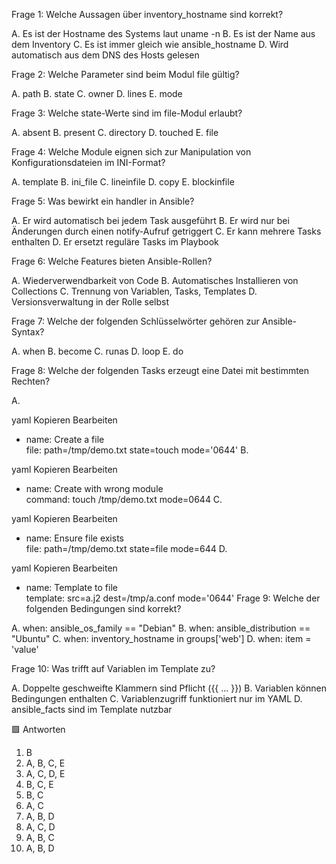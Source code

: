 Frage 1:
Welche Aussagen über inventory_hostname sind korrekt?

A. Es ist der Hostname des Systems laut uname -n
B. Es ist der Name aus dem Inventory
C. Es ist immer gleich wie ansible_hostname
D. Wird automatisch aus dem DNS des Hosts gelesen

Frage 2:
Welche Parameter sind beim Modul file gültig?

A. path
B. state
C. owner
D. lines
E. mode

Frage 3:
Welche state-Werte sind im file-Modul erlaubt?

A. absent
B. present
C. directory
D. touched
E. file

Frage 4:
Welche Module eignen sich zur Manipulation von Konfigurationsdateien im INI-Format?

A. template
B. ini_file
C. lineinfile
D. copy
E. blockinfile

Frage 5:
Was bewirkt ein handler in Ansible?

A. Er wird automatisch bei jedem Task ausgeführt
B. Er wird nur bei Änderungen durch einen notify-Aufruf getriggert
C. Er kann mehrere Tasks enthalten
D. Er ersetzt reguläre Tasks im Playbook

Frage 6:
Welche Features bieten Ansible-Rollen?

A. Wiederverwendbarkeit von Code
B. Automatisches Installieren von Collections
C. Trennung von Variablen, Tasks, Templates
D. Versionsverwaltung in der Rolle selbst

Frage 7:
Welche der folgenden Schlüsselwörter gehören zur Ansible-Syntax?

A. when
B. become
C. runas
D. loop
E. do

Frage 8:
Welche der folgenden Tasks erzeugt eine Datei mit bestimmten Rechten?

A.

yaml
Kopieren
Bearbeiten
- name: Create a file  
  file: path=/tmp/demo.txt state=touch mode='0644'
  B.

yaml
Kopieren
Bearbeiten
- name: Create with wrong module  
  command: touch /tmp/demo.txt mode=0644
  C.

yaml
Kopieren
Bearbeiten
- name: Ensure file exists  
  file: path=/tmp/demo.txt state=file mode=644
  D.

yaml
Kopieren
Bearbeiten
- name: Template to file  
  template: src=a.j2 dest=/tmp/a.conf mode='0644'
  Frage 9:
  Welche der folgenden Bedingungen sind korrekt?

A. when: ansible_os_family == "Debian"
B. when: ansible_distribution == "Ubuntu"
C. when: inventory_hostname in groups['web']
D. when: item = 'value'

Frage 10:
Was trifft auf Variablen im Template zu?

A. Doppelte geschweifte Klammern sind Pflicht ({{ ... }})
B. Variablen können Bedingungen enthalten
C. Variablenzugriff funktioniert nur im YAML
D. ansible_facts sind im Template nutzbar

🟩 Antworten
1. B
2. A, B, C, E
3. A, C, D, E
4. B, C, E
5. B, C
6. A, C
7. A, B, D
8. A, C, D
9. A, B, C
10. A, B, D

